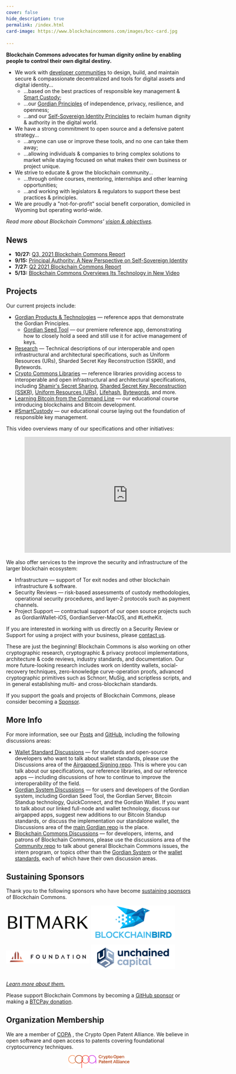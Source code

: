 ```yaml
---
cover: false
hide_description: true
permalink: /index.html
card-image: https://www.blockchaincommons.com/images/bcc-card.jpg
 
---
```


**Blockchain Commons advocates for human dignity online by enabling people to control their own digital destiny.**
* We work with [developer communities](https://github.com/BlockchainCommons/Airgapped-Wallet-Community) to design, build, and maintain secure & compassionate decentralized and tools for digital assets and digital identity…
  * …based on the best practices of responsible key management & [Smart Custody](https://www.SmartCustody.com);
  * …our [Gordian Principles](https://github.com/BlockchainCommons/Gordian#gordian-principles) of independence, privacy, resilience, and openness;
  * …and our [Self-Sovereign Identity Principles](https://github.com/WebOfTrustInfo/self-sovereign-identity/blob/master/self-sovereign-identity-principles.md) to reclaim human dignity & authority in the digital world.
* We have a strong commitment to open source and a defensive patent strategy…
  * …anyone can use or improve these tools, and no one can take them away;
  * …allowing individuals & companies to bring complex solutions to market while staying focused on what makes their own business or project unique.
* We strive to educate & grow the blockchain community…
  * …through online courses, mentoring, internships and other learning opportunities;
  * …and working with legislators & regulators to support these best practices & principles.
* We are proudly a "not-for-profit" social benefit corporation, domiciled in Wyoming but operating world-wide.

_Read more about Blockchain Commons' [vision & objectives](vision.md)._

## News
* **10/27:** [Q3, 2021 Blockchain Commons Report](https://www.blockchaincommons.com/quarterlies/Q3-2021-Report/)
* **9/15:** [Principal Authority: A New Perspective on Self-Sovereign Identity](https://www.blockchaincommons.com/articles/Principal-Authority/)
* **7/27:** [Q2 2021 Blockchain Commons Report](https://www.blockchaincommons.com/quarterlies/Q2-2021-Report/)
* **5/13:** [Blockchain Commons Overviews Its Technology in New Video](https://www.blockchaincommons.com/introduction/Technical-Overview-Video/)

## Projects

Our current projects include:

* [Gordian Products & Technologies](https://github.com/BlockchainCommons/Gordian) — reference apps that demonstrate the Gordian Principles.
   * [Gordian Seed Tool](https://github.com/BlockchainCommons/GordianSeedTool-iOS) — our premiere reference app, demonstrating how to closely hold a seed and still use it for active management of keys.
* [Research](https://github.com/BlockchainCommons/Research) — Technical descriptions of our interoperable and open infrastructural and architectural specifications, such as Uniform Resources (URs), Sharded Secret Key Reconstruction (SSKR), and Bytewords.
* [Crypto Commons Libraries](https://github.com/BlockchainCommons/crypto-commons) — reference libraries providing access to interoperable and open infrastructural and architectural specifications, including [Shamir's Secret Sharing](https://github.com/BlockchainCommons/bc-shamir), [Sharded Secret Key Reconstruction (SSKR)](https://github.com/BlockchainCommons/bc-sskr), [Uniform Resources (URs)](https://github.com/BlockchainCommons/bc-ur), [Lifehash](https://github.com/BlockchainCommons/bc-lifehash), [Bytewords](https://github.com/BlockchainCommons/bc-bytewords), and more.
* [Learning Bitcoin from the Command Line](https://github.com/BlockchainCommons/Learning-Bitcoin-from-the-Command-Line) — our educational course introducing blockchains and Bitcoin development.
* [#SmartCustody](https://www.smartcustody.com/) — our educational course laying out the foundation of responsible key management.

This video overviews many of our specifications and other initiatives:

<p style="margin-left:50px">
<iframe width="560" height="315" src="https://www.youtube.com/embed/RYgOFSdUqWY" title="YouTube video player" frameborder="0" allow="accelerometer; autoplay; clipboard-write; encrypted-media; gyroscope; picture-in-picture" allowfullscreen></iframe>
</p>

We also offer services to the improve the security and infrastructure of the larger blockchain ecosystem:

* Infrastructure — support of Tor exit nodes and other blockchain infrastructure & software.
* Security Reviews — risk-based assessments of custody methodologies, operational security procedures, and layer-2 protocols such as payment channels.
* Project Support — contractual support of our open source projects such as GordianWallet-iOS, GordianServer-MacOS, and #LetheKit.

If you are interested in working with us directly on a Security Review or Support for using a project with your business, please [contact us](mailto:team@blockchaincommons.com).

These are just the beginning! Blockchain Commons is also working on other cryptographic research, cryptographic & privacy protocol implementations, architecture & code reviews, industry standards, and documentation. Our more future-looking research includes work on identity wallets, social-recovery techniques, zero-knowledge curve-operation proofs, advanced cryptographic primitives such as Schnorr, MuSig, and scriptless scripts, and in general establishing multi- and cross-blockchain standards.

If you support the goals and projects of Blockchain Commons, please consider becoming a [Sponsor](https://www.blockchaincommons.com/sponsors.html).

## More Info

For more information, see our [Posts](https://www.blockchaincommons.com/posts/) and [GitHub](https://github.com/BlockchainCommons), including the following discussions areas:
* [Wallet Standard Discussions](https://github.com/BlockchainCommons/AirgappedSigning/discussions) — for standards and open-source developers who want to talk about wallet standards, please use the Discussions area of the [Airgapped Signing repo](https://github.com/BlockchainCommons/AirgappedSigning). This is where you can talk about our specifications, our reference libraries, and our reference apps — including discussions of how to continue to improve the interoperability of the field.
* [Gordian System Discussions](https://github.com/BlockchainCommons/Gordian/discussions) — for users and developers of the Gordian system, including Gordian Seed Tool, the Gordian Server, Bitcoin Standup technology, QuickConnect, and the Gordian Wallet. If you want to talk about our linked full-node and wallet technology, discuss our airgapped apps, suggest new additions to our Bitcoin Standup standards, or discuss the implementation our standalone wallet, the Discussions area of the [main Gordian repo](https://github.com/BlockchainCommons/Gordian) is the place.
* [Blockchain Commons Discussions](https://github.com/BlockchainCommons/Community/discussions) — for developers, interns, and patrons of Blockchain Commons, please use the discussions area of the [Community repo](https://github.com/BlockchainCommons/Community) to talk about general Blockchain Commons issues, the intern program, or topics other than the [Gordian System](https://github.com/BlockchainCommons/Gordian/discussions) or the [wallet standards](https://github.com/BlockchainCommons/AirgappedSigning/discussions), each of which have their own discussion areas.

## Sustaining Sponsors

Thank you to the following sponsors who have become [sustaining sponsors](https://github.com/sponsors/BlockchainCommons) of Blockchain Commons.
  
[<img src="images/sponsors/bitmark-logo.png" width="45%" align="center">](https://bitmark.com/)
[<img src="images/sponsors/blockchainbird.png" width="45%" align="center">](https://github.com/blockchainbird/bird)

[<img src="images/sponsors/foundation-logo.jpg" width="45%" align="center">](https://foundationdevices.com/)
[<img src="images/sponsors/unchained-capital.png" width="45%" align="center">](https://unchained-capital.com/)

<br clear="all">[*Learn more about them.*](sponsors)

Please support Blockchain Commons by becoming a [GitHub sponsor](https://github.com/sponsors/BlockchainCommons) or making a [BTCPay donation](https://btcpay.blockchaincommons.com/).

## Organization Membership

We are a member of [COPA](https://open-patent.org/) , the Crypto Open Patent Alliance. We believe in open software and open access to patents covering foundational cryptocurrency techniques.

<p align="center">
  <a href="https://open-patent.org/"><img src="images/copa-logo.png" width="33%" align="center"></a>
</p>

